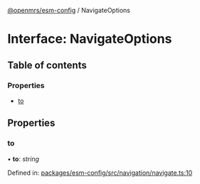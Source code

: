 [@openmrs/esm-config](../API.md) / NavigateOptions

# Interface: NavigateOptions

## Table of contents

### Properties

- [to](navigateoptions.md#to)

## Properties

### to

• **to**: *string*

Defined in: [packages/esm-config/src/navigation/navigate.ts:10](https://github.com/openmrs/openmrs-esm-core/blob/master/packages/esm-config/src/navigation/navigate.ts#L10)
